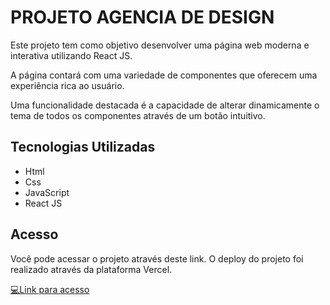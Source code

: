 # PROJETO AGENCIA DE DESIGN
 Este projeto tem como objetivo desenvolver uma página web moderna e interativa utilizando React JS.
 
 A página contará com uma variedade de componentes que oferecem uma experiência rica ao usuário.
 
 Uma funcionalidade destacada é a capacidade de alterar dinamicamente o tema de todos os componentes através de um botão intuitivo.

 ## Tecnologias Utilizadas
- Html
- Css
- JavaScript
- React JS

## Acesso
Você pode acessar o projeto através deste link. O deploy do projeto foi realizado através da plataforma Vercel.

<a href="https://projeto-agencia-de-design.vercel.app/" target="_blank"> 💻Link para acesso <a/>
